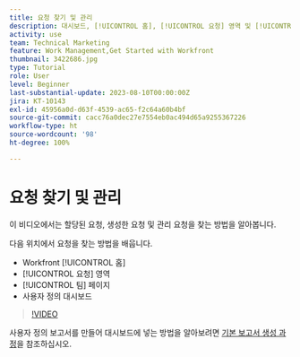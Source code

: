 ```yaml
---
title: 요청 찾기 및 관리
description: 대시보드, [!UICONTROL 홈], [!UICONTROL 요청] 영역 및 [!UICONTROL 팀] 페이지를 사용하여 요청 대기열을 통해 수신 요청을 찾는 방법에 대해 알아봅니다.
activity: use
team: Technical Marketing
feature: Work Management,Get Started with Workfront
thumbnail: 3422686.jpg
type: Tutorial
role: User
level: Beginner
last-substantial-update: 2023-08-10T00:00:00Z
jira: KT-10143
exl-id: 45956a0d-d63f-4539-ac65-f2c64a60b4bf
source-git-commit: cacc76a0dec27e7554eb0ac494d65a9255367226
workflow-type: ht
source-wordcount: '98'
ht-degree: 100%

---
```


# 요청 찾기 및 관리

이 비디오에서는 할당된 요청, 생성한 요청 및 관리 요청을 찾는 방법을 알아봅니다.

다음 위치에서 요청을 찾는 방법을 배웁니다.

* Workfront [!UICONTROL 홈]
* [!UICONTROL 요청] 영역
* [!UICONTROL 팀] 페이지
* 사용자 정의 대시보드


>[!VIDEO](https://video.tv.adobe.com/v/3422686/?quality=12&learn=on)

사용자 정의 보고서를 만들어 대시보드에 넣는 방법을 알아보려면 [기본 보고서 생성 과정](https://experienceleague.adobe.com/docs/workfront-course-map/using/learning-programs/basic-report-creation-program.html)을 참조하십시오.

